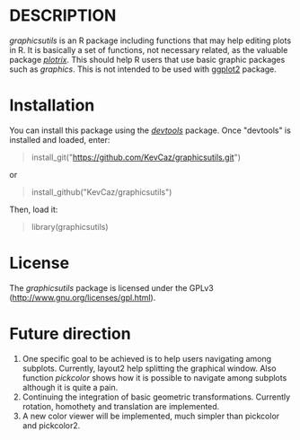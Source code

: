# DESCRIPTION
*graphicsutils* is an R package including functions that may help editing plots in R. It is basically a set of functions, not necessary related, as the valuable package [*plotrix*](http://cran.r-project.org/web/packages/plotrix/index.html). This should help R users that use basic graphic packages such as *graphics*. This is not intended to be used with [ggplot2](http://cran.r-project.org/web/packages/ggplot2/index.html) package.

# Installation
You can install this package using the [*devtools*](http://cran.r-project.org/web/packages/devtools/index.html) package. Once "devtools" is installed and loaded, enter:

> install_git("https://github.com/KevCaz/graphicsutils.git")

or

> install_github("KevCaz/graphicsutils")

Then, load it:

> library(graphicsutils)

# License
The *graphicsutils* package is licensed under the GPLv3 (http://www.gnu.org/licenses/gpl.html).

# Future direction
1. One specific goal to be achieved is to help users navigating among subplots. Currently, layout2 help splitting the graphical window. Also function *pickcolor* shows how it is possible to navigate among subplots although it is quite a pain.  
2. Continuing the integration of basic geometric transformations. Currently rotation, homothety and translation are implemented.
3. A new color viewer will be implemented, much simpler than pickcolor and pickcolor2.
